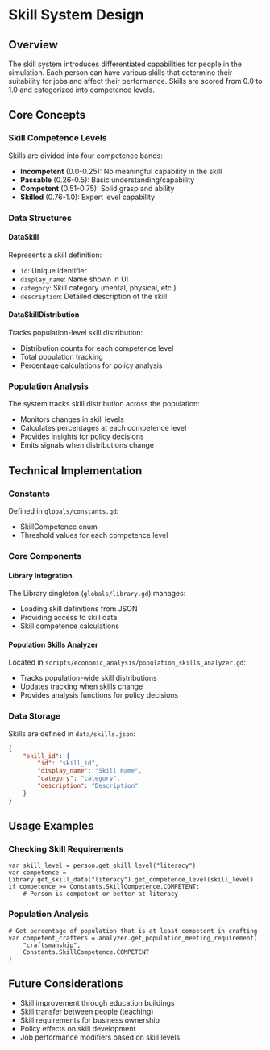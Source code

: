 # Skill System Design

## Overview
The skill system introduces differentiated capabilities for people in the simulation. Each person can have various skills that determine their suitability for jobs and affect their performance. Skills are scored from 0.0 to 1.0 and categorized into competence levels.

## Core Concepts

### Skill Competence Levels
Skills are divided into four competence bands:
- **Incompetent** (0.0-0.25): No meaningful capability in the skill
- **Passable** (0.26-0.5): Basic understanding/capability
- **Competent** (0.51-0.75): Solid grasp and ability
- **Skilled** (0.76-1.0): Expert level capability

### Data Structures

#### DataSkill
Represents a skill definition:
- `id`: Unique identifier
- `display_name`: Name shown in UI
- `category`: Skill category (mental, physical, etc.)
- `description`: Detailed description of the skill

#### DataSkillDistribution
Tracks population-level skill distribution:
- Distribution counts for each competence level
- Total population tracking
- Percentage calculations for policy analysis

### Population Analysis
The system tracks skill distribution across the population:
- Monitors changes in skill levels
- Calculates percentages at each competence level
- Provides insights for policy decisions
- Emits signals when distributions change

## Technical Implementation

### Constants
Defined in `globals/constants.gd`:
- SkillCompetence enum
- Threshold values for each competence level

### Core Components

#### Library Integration
The Library singleton (`globals/library.gd`) manages:
- Loading skill definitions from JSON
- Providing access to skill data
- Skill competence calculations

#### Population Skills Analyzer
Located in `scripts/economic_analysis/population_skills_analyzer.gd`:
- Tracks population-wide skill distributions
- Updates tracking when skills change
- Provides analysis functions for policy decisions

### Data Storage
Skills are defined in `data/skills.json`:
```json
{
    "skill_id": {
        "id": "skill_id",
        "display_name": "Skill Name",
        "category": "category",
        "description": "Description"
    }
}
```

## Usage Examples

### Checking Skill Requirements
```gdscript
var skill_level = person.get_skill_level("literacy")
var competence = Library.get_skill_data("literacy").get_competence_level(skill_level)
if competence >= Constants.SkillCompetence.COMPETENT:
    # Person is competent or better at literacy
```

### Population Analysis
```gdscript
# Get percentage of population that is at least competent in crafting
var competent_crafters = analyzer.get_population_meeting_requirement(
    "craftsmanship", 
    Constants.SkillCompetence.COMPETENT
)
```

## Future Considerations
- Skill improvement through education buildings
- Skill transfer between people (teaching)
- Skill requirements for business ownership
- Policy effects on skill development
- Job performance modifiers based on skill levels 
